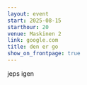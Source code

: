 ```yaml
---
layout: event
start: 2025-08-15
starthour: 20
venue: Maskinen 2
link: google.com
title: den er go
show_on_frontpage: true
---
```

jeps igen